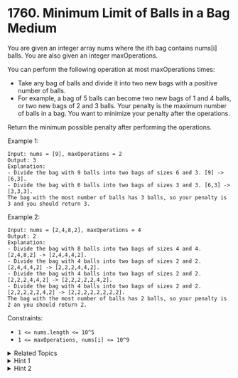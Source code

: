 # 1760. Minimum Limit of Balls in a Bag<br> Medium

You are given an integer array nums where the ith bag contains nums[i] balls. You are also given an integer maxOperations.

You can perform the following operation at most maxOperations times:

- Take any bag of balls and divide it into two new bags with a positive number of balls.
- For example, a bag of 5 balls can become two new bags of 1 and 4 balls, or two new bags of 2 and 3 balls.
Your penalty is the maximum number of balls in a bag. You want to minimize your penalty after the operations.

Return the minimum possible penalty after performing the operations.

Example 1:

```
Input: nums = [9], maxOperations = 2
Output: 3
Explanation: 
- Divide the bag with 9 balls into two bags of sizes 6 and 3. [9] -> [6,3].
- Divide the bag with 6 balls into two bags of sizes 3 and 3. [6,3] -> [3,3,3].
The bag with the most number of balls has 3 balls, so your penalty is 3 and you should return 3.
```

Example 2:

```
Input: nums = [2,4,8,2], maxOperations = 4
Output: 2
Explanation:
- Divide the bag with 8 balls into two bags of sizes 4 and 4. [2,4,8,2] -> [2,4,4,4,2].
- Divide the bag with 4 balls into two bags of sizes 2 and 2. [2,4,4,4,2] -> [2,2,2,4,4,2].
- Divide the bag with 4 balls into two bags of sizes 2 and 2. [2,2,2,4,4,2] -> [2,2,2,2,2,4,2].
- Divide the bag with 4 balls into two bags of sizes 2 and 2. [2,2,2,2,2,4,2] -> [2,2,2,2,2,2,2,2].
The bag with the most number of balls has 2 balls, so your penalty is 2 an you should return 2.
```

Constraints:

- `1 <= nums.length <= 10^5`
- `1 <= maxOperations, nums[i] <= 10^9`

<details>

<summary> Related Topics </summary>

-   `Binary Search`
-   `Heap`

</details>

<details>

<summary> Hint 1 </summary>
Let's change the question if we know the maximum size of a bag what is the minimum number of bags you can make
</details>
<details>

<summary> Hint 2 </summary>
note that as the maximum size increases the minimum number of bags decreases so we can binary search the maximum size
</details>
